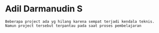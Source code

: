 # Adil Darmanudin S 

```
Beberapa project ada yg hilang karena sempat terjadi kendala teknis. Namun project tersebut terpantau pada saat proses pembelajaran
```
